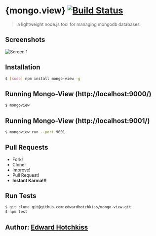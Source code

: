 
# {mongo.view} [![Build Status](https://secure.travis-ci.org/edwardhotchkiss/mongo-view.png)](http://travis-ci.org/edwardhotchkiss/mongo-view)

> a lightweight node.js tool for managing mongodb databases

## Screenshots

![Screen 1](https://github.com/edwardhotchkiss/mongo-view/raw/master/public/images/screens/1.png)

## Installation

```bash
$ [sudo] npm install mongo-view -g
```

## Running Mongo-View (http://localhost:9000/)

```bash
$ mongoview
```

## Running Mongo-View (http://localhost:9001/)

```bash
$ mongoview run --port 9001
```

## Pull Requests

  * Fork!
  * Clone!
  * Improve!
  * Pull Request!
  * **Instant Karma!!!**

## Run Tests

``` bash
$ git clone git@github.com:edwardhotchkiss/mongo-view.git
$ npm test
```

## Author: [Edward Hotchkiss][0]

[0]: http://edwardhotchkiss.com/

